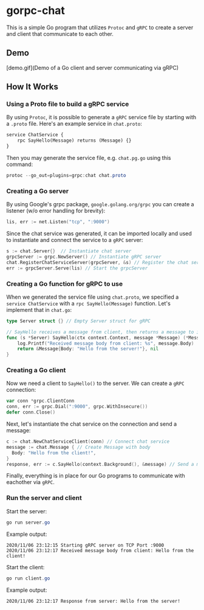 # gorpc-chat
This is a simple Go program that utilizes `Protoc` and `gRPC` to create a server and client that communicate to each other.
## Demo
[demo.gif](Demo of a Go client and server communicating via gRPC)
## How It Works
### Using a Proto file to build a gRPC service
By using `Protoc`, it is possible to generate a `gRPC` service file by starting with a `.proto` file. Here's an example service in `chat.proto`:
```proto
service ChatService {
    rpc SayHello(Message) returns (Message) {}
}
```
Then you may generate the service file, e.g. `chat.pg.go` using this command:
```powershell
protoc --go_out=plugins=grpc:chat chat.proto
```
### Creating a Go server
By using Google's grpc package, `google.golang.org/grpc` you can create a listener (w/o error handling for brevity):
```go
lis, err := net.Listen("tcp", ":9000")
```
Since the chat service was generated, it can be imported locally and used to instantiate and connect the service to a `gRPC` server:
```go
s := chat.Server{}  // Instantiate chat server
grpcServer := grpc.NewServer() // Instantiate gRPC server
chat.RegisterChatServiceServer(grpcServer, &s) // Register the chat service to the gRPC server
err := grpcServer.Serve(lis) // Start the grpcServer
```
### Creating a Go function for gRPC to use
When we generated the service file using `chat.proto`, we specified a `service ChatService` with a `rpc SayHello(Message)` function. Let's implement that in `chat.go`:
```go
type Server struct {} // Empty Server struct for gRPC

// SayHello receives a message from client, then returns a message to it.
func (s *Server) SayHello(ctx context.Context, message *Message) (*Message, error) {
	log.Printf("Received message body from client: %s", message.Body)
	return &Message{Body: "Hello from the server!"}, nil
}
```
### Creating a Go client
Now we need a client to `SayHello()` to the server. We can create a `gRPC` connection:
```go
var conn *grpc.ClientConn
conn, err := grpc.Dial(":9000", grpc.WithInsecure())
defer conn.Close()
```
Next, let's instantiate the chat service on the connection and send a message:
```go
c := chat.NewChatServiceClient(conn) // Connect chat service
message := chat.Message { // Create Message with body
  Body: "Hello from the client!",
}
response, err := c.SayHello(context.Background(), &message) // Send a message
```
Finally, everything is in place for our Go programs to communicate with eachother via `gRPC`.
### Run the server and client
Start the server:
```powershell
go run server.go
```
Example output:
```
2020/11/06 23:12:15 Starting gRPC server on TCP Port :9000
2020/11/06 23:12:17 Received message body from client: Hello from the client!
```
Start the client:
```powershell
go run client.go
```
Example output:
```
2020/11/06 23:12:17 Response from server: Hello from the server!
```
